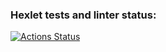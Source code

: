 ### Hexlet tests and linter status:
[![Actions Status](https://github.com/philheh/frontend-bootcamp-project-46/workflows/hexlet-check/badge.svg)](https://github.com/philheh/frontend-bootcamp-project-46/actions)